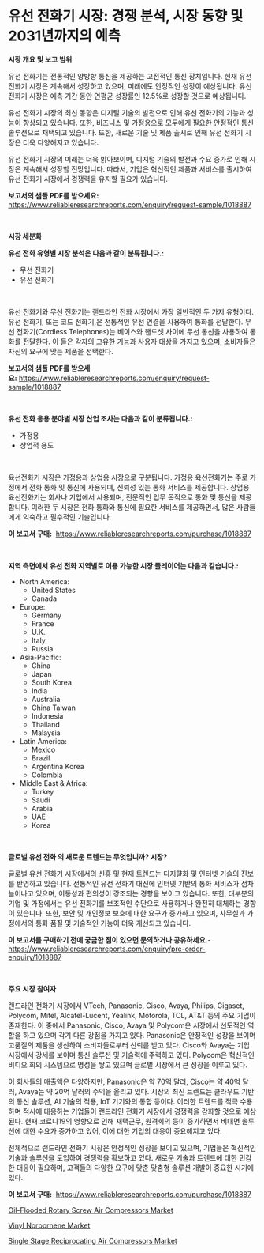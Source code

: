 <p><h1>유선 전화기 시장: 경쟁 분석, 시장 동향 및 2031년까지의 예측</h1></p><p><strong>시장 개요 및 보고 범위</strong></p>
<p><p>유선 전화기는 전통적인 양방향 통신을 제공하는 고전적인 통신 장치입니다. 현재 유선 전화기 시장은 계속해서 성장하고 있으며, 미래에도 안정적인 성장이 예상됩니다. 유선 전화기 시장은 예측 기간 동안 연평균 성장률인 12.5%로 성장할 것으로 예상됩니다.</p><p>유선 전화기 시장의 최신 동향은 디지털 기술의 발전으로 인해 유선 전화기의 기능과 성능이 향상되고 있습니다. 또한, 비즈니스 및 가정용으로 모두에게 필요한 안정적인 통신 솔루션으로 채택되고 있습니다. 또한, 새로운 기술 및 제품 출시로 인해 유선 전화기 시장은 더욱 다양해지고 있습니다.</p><p>유선 전화기 시장의 미래는 더욱 밝아보이며, 디지털 기술의 발전과 수요 증가로 인해 시장은 계속해서 성장할 전망입니다. 따라서, 기업은 혁신적인 제품과 서비스를 출시하여 유선 전화기 시장에서 경쟁력을 유지할 필요가 있습니다.</p></p>
<p><strong>보고서의 샘플 PDF를 받으세요:</strong> <a href="https://www.reliableresearchreports.com/enquiry/request-sample/1018887">https://www.reliableresearchreports.com/enquiry/request-sample/1018887</a></p>
<p>&nbsp;</p>
<p><strong>시장 세분화</strong></p>
<p><strong>유선 전화 유형별 시장 분석은 다음과 같이 분류됩니다.:</strong></p>
<p><ul><li>무선 전화기</li><li>유선 전화기</li></ul></p>
<p>&nbsp;</p>
<p><p>유선 전화기와 무선 전화기는 랜드라인 전화 시장에서 가장 일반적인 두 가지 유형이다. 유선 전화기, 또는 코드 전화기,은 전통적인 유선 연결을 사용하여 통화를 전달한다. 무선 전화기(Cordless Telephones)는 베이스와 핸드셋 사이에 무선 통신을 사용하여 통화를 전달한다. 이 둘은 각자의 고유한 기능과 사용자 대상을 가지고 있으며, 소비자들은 자신의 요구에 맞는 제품을 선택한다.</p></p>
<p><strong>보고서의 샘플 PDF를 받으세요:</strong>&nbsp;<a href="https://www.reliableresearchreports.com/enquiry/request-sample/1018887">https://www.reliableresearchreports.com/enquiry/request-sample/1018887</a></p>
<p>&nbsp;</p>
<p><strong> 유선 전화 응용 분야별 시장 산업 조사는 다음과 같이 분류됩니다.:</strong></p>
<p><ul><li>가정용</li><li>상업적 용도</li></ul></p>
<p>&nbsp;</p>
<p><p>육선전화기 시장은 가정용과 상업용 시장으로 구분됩니다. 가정용 육선전화기는 주로 가정에서 전화 통화 및 통신에 사용되며, 신뢰성 있는 통화 서비스를 제공합니다. 상업용 육선전화기는 회사나 기업에서 사용되며, 전문적인 업무 목적으로 통화 및 통신을 제공합니다. 이러한 두 시장은 전화 통화와 통신에 필요한 서비스를 제공하면서, 많은 사람들에게 익숙하고 필수적인 기술입니다.</p></p>
<p><strong>이 보고서 구매:</strong>&nbsp; <a href="https://www.reliableresearchreports.com/purchase/1018887">https://www.reliableresearchreports.com/purchase/1018887</a></p>
<p>&nbsp;</p>
<p><strong>지역 측면에서 유선 전화 지역별로 이용 가능한 시장 플레이어는 다음과 같습니다.:</strong></p>
<p><ul>
    <li>
        North America:
        <ul>
            <li>United States</li>
            <li>Canada</li>
        </ul>
    </li>
    <li>
        Europe:
        <ul>
            <li>Germany</li>
            <li>France</li>
            <li>U.K.</li>
            <li>Italy</li>
            <li>Russia</li>
        </ul>
    </li>
    <li>
        Asia-Pacific:
        <ul>
            <li>China</li>
            <li>Japan</li>
            <li>South Korea</li>
            <li>India</li>
            <li>Australia</li>
            <li>China Taiwan</li>
            <li>Indonesia</li>
            <li>Thailand</li>
            <li>Malaysia</li>
        </ul>
    </li>
    <li>
        Latin America:
        <ul>
            <li>Mexico</li>
            <li>Brazil</li>
            <li>Argentina Korea</li>
            <li>Colombia</li>
        </ul>
    </li>
    <li>
        Middle East & Africa:
        <ul>
            <li>Turkey</li>
            <li>Saudi</li>
            <li>Arabia</li>
            <li>UAE</li>
            <li>Korea</li>
        </ul>
    </li>
    </ul></p>
<p>&nbsp;</p>
<p><strong>글로벌 유선 전화 의 새로운 트렌드는 무엇입니까? 시장?</strong></p>
<p><p>글로벌 유선 전화기 시장에서의 신흥 및 현재 트렌드는 디지턀화 및 인터넷 기술의 진보를 반영하고 있습니다. 전통적인 유선 전화기 대신에 인터넷 기반의 통화 서비스가 점차 늘어나고 있으며, 이동성과 편의성이 강조되는 경향을 보이고 있습니다. 또한, 대부분의 기업 및 가정에서는 유선 전화기를 보조적인 수단으로 사용하거나 완전히 대체하는 경향이 있습니다. 또한, 보안 및 개인정보 보호에 대한 요구가 증가하고 있으며, 사무실과 가정에서의 통화 품질 및 기술적인 기능이 더욱 개선되고 있습니다.</p></p>
<p><strong>이 보고서를 구매하기 전에 궁금한 점이 있으면 문의하거나 공유하세요.</strong>- <a href="https://www.reliableresearchreports.com/enquiry/pre-order-enquiry/1018887">https://www.reliableresearchreports.com/enquiry/pre-order-enquiry/1018887</a></p>
<p>&nbsp;</p>
<p><strong>주요 시장 참여자</strong></p>
<p><p>랜드라인 전화기 시장에서 VTech, Panasonic, Cisco, Avaya, Philips, Gigaset, Polycom, Mitel, Alcatel-Lucent, Yealink, Motorola, TCL, AT&T 등의 주요 기업이 존재한다. 이 중에서 Panasonic, Cisco, Avaya 및 Polycom은 시장에서 선도적인 역할을 하고 있으며 각기 다른 강점을 가지고 있다. Panasonic은 안정적인 성장을 보이며 고품질의 제품을 생산하여 소비자들로부터 신뢰를 받고 있다. Cisco와 Avaya는 기업 시장에서 강세를 보이며 통신 솔루션 및 기술력에 주력하고 있다. Polycom은 혁신적인 비디오 회의 시스템으로 명성을 쌓고 있으며 글로벌 시장에서 큰 성장을 이루고 있다.</p><p>이 회사들의 매출액은 다양하지만, Panasonic은 약 70억 달러, Cisco는 약 40억 달러, Avaya는 약 20억 달러의 수익을 올리고 있다. 시장의 최신 트렌드는 클라우드 기반의 통신 솔루션, AI 기술의 적용, IoT 기기와의 통합 등이다. 이러한 트렌드를 적극 수용하며 적시에 대응하는 기업들이 랜드라인 전화기 시장에서 경쟁력을 강화할 것으로 예상된다. 현재 코로나19의 영향으로 인해 재택근무, 원격회의 등이 증가하면서 비대면 솔루션에 대한 수요가 증가하고 있어, 이에 대한 기업의 대응이 중요해지고 있다.</p><p>전체적으로 랜드라인 전화기 시장은 안정적인 성장을 보이고 있으며, 기업들은 혁신적인 기술과 솔루션을 도입하여 경쟁력을 확보하고 있다. 새로운 기술과 트렌드에 대한 민감한 대응이 필요하며, 고객들의 다양한 요구에 맞춘 맞춤형 솔루션 개발이 중요한 시기에 있다.</p></p>
<p><strong>이 보고서 구매:</strong>&nbsp;&nbsp;<a href="https://www.reliableresearchreports.com/purchase/1018887">https://www.reliableresearchreports.com/purchase/1018887</a></p>
<p><p><a href="https://view.publitas.com/reportprime-1/oil-flooded-rotary-screw-air-compressors-market-size-and-growth-market-segmentation-regional-and-country-breakdowns-and-market-trends-for-period-from-2023-2030/">Oil-Flooded Rotary Screw Air Compressors Market</a></p><p><a href="https://github.com/Glendatilghmankmgz0rbhwpy/Market-Research-Report-List-1/blob/main/vinyl-norbornene-market.md">Vinyl Norbornene Market</a></p><p><a href="https://view.publitas.com/reportprime-1/global-single-stage-reciprocating-air-compressors-market-by-types-applications-and-major-players-with-regional-growth-rate-analysis-and-development-situation-from-2023-to-2030/">Single Stage Reciprocating Air Compressors Market</a></p></p>
